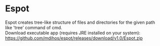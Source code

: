 # Espot
Espot creates tree-like structure of files and directories for the given path like 'tree' command of cmd.
<br>Download executable app (requires JRE installed on your system): https://github.com/mdihos/espot/releases/download/v1.0/Espot.zip

